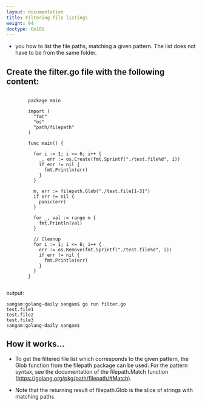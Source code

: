 ```yaml
---
layout: documentation
title: Filtering file listings
weight: 94
doctype: Go101
---
```


- you how to list the file paths, matching a given pattern. The list does not have to be from the same folder.

## Create the filter.go file with the following content:
```

        package main

        import (
          "fmt"
          "os"
          "path/filepath"
        )

        func main() {

          for i := 1; i <= 6; i++ {
            _, err := os.Create(fmt.Sprintf("./test.file%d", i))
            if err != nil {
              fmt.Println(err)
            }
          }

          m, err := filepath.Glob("./test.file[1-3]")
          if err != nil {
            panic(err)
          }

          for _, val := range m {
            fmt.Println(val)
          }

          // Cleanup
          for i := 1; i <= 6; i++ {
            err := os.Remove(fmt.Sprintf("./test.file%d", i))
            if err != nil {
              fmt.Println(err)
            }
          }
        }


```
output:
```
sangam:golang-daily sangam$ go run filter.go 
test.file1
test.file2
test.file3
sangam:golang-daily sangam$ 
```

## How it works...

- To get the filtered file list which corresponds to the given pattern, the Glob function from the filepath package can be used. For the pattern syntax, see the documentation of the filepath.Match function (https://golang.org/pkg/path/filepath/#Match).

- Note that the returning result of filepath.Glob is the slice of strings with matching paths.
